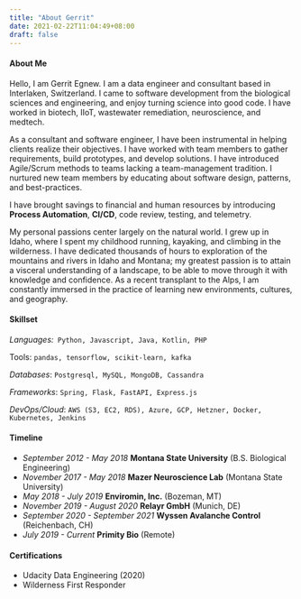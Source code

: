 ```yaml
---
title: "About Gerrit"
date: 2021-02-22T11:04:49+08:00
draft: false
---
```


#### About Me

Hello, I am Gerrit Egnew. I am a data engineer and consultant based in
Interlaken, Switzerland. I came to software development from the biological
sciences and engineering, and enjoy turning science into good code. I have
worked in biotech, IIoT, wastewater remediation, neuroscience, and medtech.

As a consultant and software engineer, I have been instrumental in helping
clients realize their objectives. I have worked with team members to gather
requirements, build prototypes, and develop solutions. I have introduced
Agile/Scrum methods to teams lacking a team-management tradition. I nurtured new
team members by educating about software design, patterns, and best-practices.

I have brought savings to financial and human resources by introducing
**Process Automation**, **CI/CD**, code review, testing, and telemetry.

My personal passions center largely on the natural world. I grew up in Idaho,
where I spent my childhood running, kayaking, and climbing in the wilderness. I
have dedicated thousands of hours to exploration of the mountains and rivers in
Idaho and Montana; my greatest passion is to attain a visceral understanding of
a landscape, to be able to move through it with knowledge and confidence. As a
recent transplant to the Alps, I am constantly immersed in the practice of
learning new environments, cultures, and geography.

#### Skillset
_Languages:_` Python, Javascript, Java, Kotlin, PHP`

Tools: `pandas, tensorflow, scikit-learn, kafka`

_Databases_: `Postgresql, MySQL, MongoDB, Cassandra`

_Frameworks_: `Spring, Flask, FastAPI, Express.js`

_DevOps/Cloud_: `AWS (S3, EC2, RDS), Azure, GCP, Hetzner, Docker, Kubernetes, Jenkins`

#### Timeline
- _September 2012 - May 2018_ **Montana State University** (B.S. Biological Engineering)
- _November 2017 - May 2018_ **Mazer Neuroscience Lab** (Montana State University)
- _May 2018 - July 2019_ **Enviromin, Inc.** (Bozeman, MT)
- _November 2019 - August 2020_ **Relayr GmbH** (Munich, DE)
- _September 2020 - September 2021_ **Wyssen Avalanche Control** (Reichenbach, CH)
- _July 2019 - Current_ **Primity Bio** (Remote)

#### Certifications
- Udacity Data Engineering (2020)
- Wilderness First Responder
